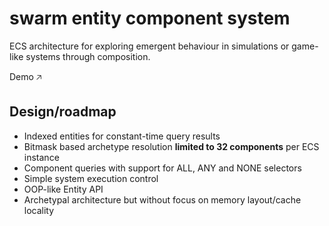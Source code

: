 # swarm entity component system

ECS architecture for exploring emergent behaviour in simulations or game-like systems through composition.

Demo 🡥

## Design/roadmap
- Indexed entities for constant-time query results
- Bitmask based archetype resolution **limited to 32 components** per ECS instance
- Component queries with support for ALL, ANY and NONE selectors
- Simple system execution control
- OOP-like Entity API
- Archetypal architecture but without focus on memory layout/cache locality



